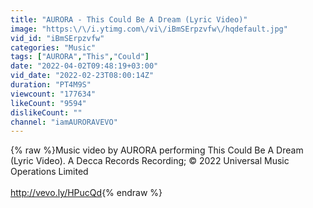 ```yaml
---
title: "AURORA - This Could Be A Dream (Lyric Video)"
image: "https:\/\/i.ytimg.com\/vi\/iBmSErpzvfw\/hqdefault.jpg"
vid_id: "iBmSErpzvfw"
categories: "Music"
tags: ["AURORA","This","Could"]
date: "2022-04-02T09:48:19+03:00"
vid_date: "2022-02-23T08:00:14Z"
duration: "PT4M9S"
viewcount: "177634"
likeCount: "9594"
dislikeCount: ""
channel: "iamAURORAVEVO"
---
```

{% raw %}Music video by AURORA performing This Could Be A Dream (Lyric Video). A Decca Records Recording; © 2022 Universal Music Operations Limited<br /><br /><a rel="nofollow" target="blank" href="http://vevo.ly/HPucQd">http://vevo.ly/HPucQd</a>{% endraw %}
